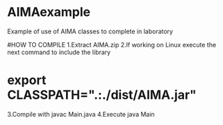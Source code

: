 # AIMAexample
Example of use of AIMA classes to complete in laboratory

#HOW TO COMPILE
1.Extract AIMA.zip
2.If working on Linux execute the next command to include the library
# export CLASSPATH=".:./dist/AIMA.jar"
3.Compile with javac Main.java
4.Execute java Main